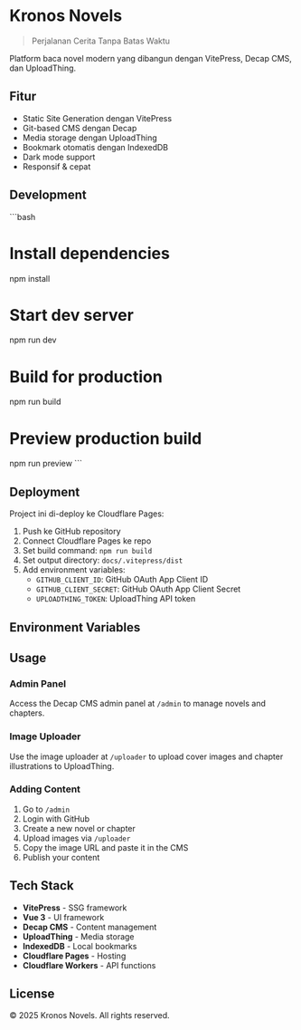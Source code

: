 # Kronos Novels

> Perjalanan Cerita Tanpa Batas Waktu

Platform baca novel modern yang dibangun dengan VitePress, Decap CMS, dan UploadThing.

## Fitur

- Static Site Generation dengan VitePress
- Git-based CMS dengan Decap
- Media storage dengan UploadThing
- Bookmark otomatis dengan IndexedDB
- Dark mode support
- Responsif & cepat

## Development

\`\`\`bash
# Install dependencies
npm install

# Start dev server
npm run dev

# Build for production
npm run build

# Preview production build
npm run preview
\`\`\`

## Deployment

Project ini di-deploy ke Cloudflare Pages:

1. Push ke GitHub repository
2. Connect Cloudflare Pages ke repo
3. Set build command: `npm run build`
4. Set output directory: `docs/.vitepress/dist`
5. Add environment variables:
   - `GITHUB_CLIENT_ID`: GitHub OAuth App Client ID
   - `GITHUB_CLIENT_SECRET`: GitHub OAuth App Client Secret
   - `UPLOADTHING_TOKEN`: UploadThing API token

## Environment Variables

## Usage

### Admin Panel

Access the Decap CMS admin panel at `/admin` to manage novels and chapters.

### Image Uploader

Use the image uploader at `/uploader` to upload cover images and chapter illustrations to UploadThing.

### Adding Content

1. Go to `/admin`
2. Login with GitHub
3. Create a new novel or chapter
4. Upload images via `/uploader`
5. Copy the image URL and paste it in the CMS
6. Publish your content

## Tech Stack

- **VitePress** - SSG framework
- **Vue 3** - UI framework
- **Decap CMS** - Content management
- **UploadThing** - Media storage
- **IndexedDB** - Local bookmarks
- **Cloudflare Pages** - Hosting
- **Cloudflare Workers** - API functions

## License

© 2025 Kronos Novels. All rights reserved.

